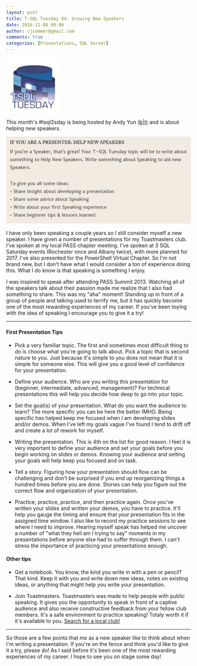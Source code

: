 ```yaml
---
layout: post
title: T-SQL Tuesday 84: Growing New Speakers
date: 2016-11-08 09:00
author: cjsommer@gmail.com
comments: true
categories: [Presentations, SQL Server]
---
```

<img src="/img/2015/05/TSQLTuesday.jpg" alt="TSQLTuesday" width="150" height="150" class="alignright size-full wp-image-504" />
<p>This month&#39;s #tsql2sday is being hosted by Andy Yun (<a href="https://sqlbek.wordpress.com/2016/10/25/t-sql-tuesday-84-growing-new-speakers/">b</a>|<a href="https://twitter.com/SQLBek">t</a>) and is about helping new speakers.</p>
<p><img src="/img/2016/11/img_582091ea39f8b.png" alt=""></p>
<p>I have only been speaking a couple years so I still consider myself a new speaker. I have given a number of presentations for my Toastmasters club. I&#39;ve spoken at my local PASS chapter meeting. I&#39;ve spoken at 3 SQL Saturday events (Rochester once and Albany twice), with more planned for 2017. I&#39;ve also presented for the PowerShell Virtual Chapter. So I&#39;m not brand new, but I don&#39;t have what I would consider a ton of experience doing this. What I do know is that speaking is something I enjoy.</p>
<p>I was inspired to speak after attending PASS Summit 2013. Watching all of the speakers talk about their passion made me realize that I also had something to share. This was my &quot;aha&quot; moment! Standing up in front of a group of people and talking used to terrify me, but it has quickly become one of the most rewarding experiences of my career. If you&#39;ve been toying with the idea of speaking I encourage you to give it a try!</p>
<hr>
<h4>First Presentation Tips</h4>
<ul>
<li><p>Pick a very familiar topic. The first and sometimes most difficult thing to do is choose what you&#39;re going to talk about. Pick a topic that is second nature to you. Just because it&#39;s simple to you does not mean that it is simple for someone else. This will give you a good level of confidence for your presentation.</p>
</li>
<li><p>Define your audience. Who are you writing this presentation for (beginner, intermediate, advanced, management)? For technical presentations this will help you decide how deep to go into your topic.</p>
</li>
<li><p>Set the goal(s) of your presentation. What do you want the audience to learn? The more specific you can be here the better IMHO. Being specific has helped keep me focused when I am developing slides and/or demos. When I&#39;ve left my goals vague I&#39;ve found I tend to drift off and create a lot of rework for myself.</p>
</li>
<li><p>Writing the presentation. This is 4th on the list for good reason. I feel it is very important to define your audience and set your goals before you begin working on slides or demos. Knowing your audience and setting your goals will help keep you focused and on task. </p>
</li>
<li><p>Tell a story. Figuring how your presentation should flow can be challenging and don&#39;t be surprised if you end up reorganizing things a hundred times before you are done. Stories can help you figure out the correct flow and organization of your presentation. </p>
</li>
<li><p>Practice, practice, practice, and then practice again. Once you&#39;ve written your slides and written your demos, you have to practice. It&#39;ll help you gauge the timing and ensure that your presentation fits in the assigned time window. I also like to record my practice sessions to see where I need to improve. Hearing myself speak has helped me uncover a number of &quot;what they hell am I trying to say&quot; moments in my presentations before anyone else had to suffer through them. I can&#39;t stress the importance of practicing your presentations enough. </p>
</li>
</ul>
<h4>Other tips</h4>
<ul>
<li><p>Get a notebook. You know, the kind you write in with a pen or pencil? That kind. Keep it with you and write down new ideas, notes on existing ideas, or anything that might help you write your presentation.</p>
</li>
<li><p>Join Toastmasters. Toastmasters was made to help people with public speaking. It gives you the opportunity to speak in front of a captive audience and also receive constructive feedback from your fellow club members. It&#39;s a safe environment to practice speaking! Totaly worth it if it&#39;s available to you. <a href="https://www.toastmasters.org/Find-a-Club">Search for a local club!</a></p>
</li>
</ul>
<hr>
<p>So those are a few points that me as a new speaker like to think about when I&#39;m writing a presentation. If you&#39;re on the fence and think you&#39;d like to give it a try, please do! As I said before it&#39;s been one of the most rewarding experiences of my career. I hope to see you on stage some day!</p>

